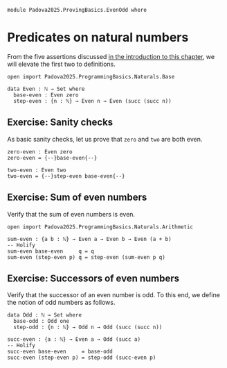 ```
module Padova2025.ProvingBasics.EvenOdd where
```

# Predicates on natural numbers

From the five assertions discussed [in the introduction to this
chapter](Padova2025.ProvingBasics.html), we will elevate the first two to
definitions.

```
open import Padova2025.ProgrammingBasics.Naturals.Base

data Even : ℕ → Set where
  base-even : Even zero
  step-even : {n : ℕ} → Even n → Even (succ (succ n))
```


## Exercise: Sanity checks

As basic sanity checks, let us prove that `zero` and `two` are both even.

```
zero-even : Even zero
zero-even = {--}base-even{--}

two-even : Even two
two-even = {--}step-even base-even{--}
```


## Exercise: Sum of even numbers

Verify that the sum of even numbers is even.

```
open import Padova2025.ProgrammingBasics.Naturals.Arithmetic
```

```
sum-even : {a b : ℕ} → Even a → Even b → Even (a + b)
-- Holify
sum-even base-even     q = q
sum-even (step-even p) q = step-even (sum-even p q)
```


## Exercise: Successors of even numbers

Verify that the successor of an even number is odd. To this end, we define the
notion of odd numbers as follows.

```
data Odd : ℕ → Set where
  base-odd : Odd one
  step-odd : {n : ℕ} → Odd n → Odd (succ (succ n))
```

```
succ-even : {a : ℕ} → Even a → Odd (succ a)
-- Holify
succ-even base-even     = base-odd
succ-even (step-even p) = step-odd (succ-even p)
```
